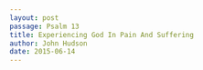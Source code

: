 ```yaml
---
layout: post
passage: Psalm 13
title: Experiencing God In Pain And Suffering
author: John Hudson
date: 2015-06-14
--- 
```

